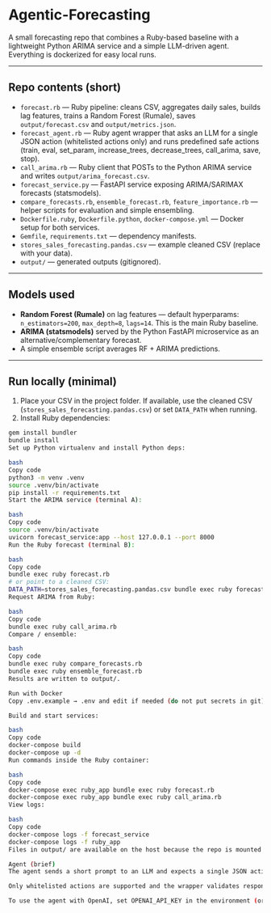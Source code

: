 # Agentic-Forecasting

A small forecasting repo that combines a Ruby-based baseline with a lightweight Python ARIMA service and a simple LLM-driven agent. Everything is dockerized for easy local runs.

---

## Repo contents (short)
- `forecast.rb` — Ruby pipeline: cleans CSV, aggregates daily sales, builds lag features, trains a Random Forest (Rumale), saves `output/forecast.csv` and `output/metrics.json`.  
- `forecast_agent.rb` — Ruby agent wrapper that asks an LLM for a single JSON action (whitelisted actions only) and runs predefined safe actions (train, eval, set_param, increase_trees, decrease_trees, call_arima, save, stop).  
- `call_arima.rb` — Ruby client that POSTs to the Python ARIMA service and writes `output/arima_forecast.csv`.  
- `forecast_service.py` — FastAPI service exposing ARIMA/SARIMAX forecasts (statsmodels).  
- `compare_forecasts.rb`, `ensemble_forecast.rb`, `feature_importance.rb` — helper scripts for evaluation and simple ensembling.  
- `Dockerfile.ruby`, `Dockerfile.python`, `docker-compose.yml` — Docker setup for both services.  
- `Gemfile`, `requirements.txt` — dependency manifests.  
- `stores_sales_forecasting.pandas.csv` — example cleaned CSV (replace with your data).  
- `output/` — generated outputs (gitignored).

---

## Models used
- **Random Forest (Rumale)** on lag features — default hyperparams: `n_estimators=200`, `max_depth=8`, `lags=14`. This is the main Ruby baseline.  
- **ARIMA (statsmodels)** served by the Python FastAPI microservice as an alternative/complementary forecast.  
- A simple ensemble script averages RF + ARIMA predictions.

---

## Run locally (minimal)
1. Place your CSV in the project folder. If available, use the cleaned CSV (`stores_sales_forecasting.pandas.csv`) or set `DATA_PATH` when running.  
2. Install Ruby dependencies:
```bash
gem install bundler
bundle install
Set up Python virtualenv and install Python deps:

bash
Copy code
python3 -m venv .venv
source .venv/bin/activate
pip install -r requirements.txt
Start the ARIMA service (terminal A):

bash
Copy code
source .venv/bin/activate
uvicorn forecast_service:app --host 127.0.0.1 --port 8000
Run the Ruby forecast (terminal B):

bash
Copy code
bundle exec ruby forecast.rb
# or point to a cleaned CSV:
DATA_PATH=stores_sales_forecasting.pandas.csv bundle exec ruby forecast.rb
Request ARIMA from Ruby:

bash
Copy code
bundle exec ruby call_arima.rb
Compare / ensemble:

bash
Copy code
bundle exec ruby compare_forecasts.rb
bundle exec ruby ensemble_forecast.rb
Results are written to output/.

Run with Docker 
Copy .env.example → .env and edit if needed (do not put secrets in git).

Build and start services:

bash
Copy code
docker-compose build
docker-compose up -d
Run commands inside the Ruby container:

bash
Copy code
docker-compose exec ruby_app bundle exec ruby forecast.rb
docker-compose exec ruby_app bundle exec ruby call_arima.rb
View logs:

bash
Copy code
docker-compose logs -f forecast_service
docker-compose logs -f ruby_app
Files in output/ are available on the host because the repo is mounted into the containers.

Agent (brief)
The agent sends a short prompt to an LLM and expects a single JSON action in return.

Only whitelisted actions are supported and the wrapper validates responses before executing anything.

To use the agent with OpenAI, set OPENAI_API_KEY in the environment (or in .env for Docker).


